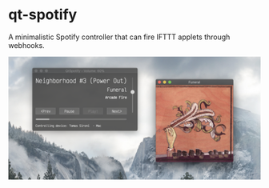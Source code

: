 # qt-spotify

A minimalistic Spotify controller that can fire IFTTT applets through webhooks.

![Preview](screenshot.png)

